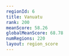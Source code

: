 ```yaml
---
regionId: 6
title: Vanuatu
rank: 200
meanScore: 58.26
globalMeanScore: 68.78
numRegions: 220
layout: region_score
---
```

